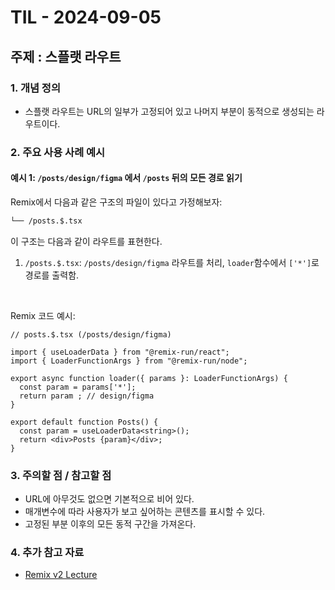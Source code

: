 # TIL - 2024-09-05

## 주제 : 스플랫 라우트

### 1. 개념 정의
- 스플랫 라우트는 URL의 일부가 고정되어 있고 나머지 부분이 동적으로 생성되는 라우트이다.

### 2. 주요 사용 사례 예시

#### **예시 1**: `/posts/design/figma` 에서 `/posts` 뒤의 모든 경로 읽기

Remix에서 다음과 같은 구조의 파일이 있다고 가정해보자:

```bash
└── /posts.$.tsx
```

이 구조는 다음과 같이 라우트를 표현한다.

1. `/posts.$.tsx`: `/posts/design/figma` 라우트를 처리, `loader`함수에서 `['*']`로 경로를 출력함.

<br/>

Remix 코드 예시:
```tsx
// posts.$.tsx (/posts/design/figma)

import { useLoaderData } from "@remix-run/react";
import { LoaderFunctionArgs } from "@remix-run/node";

export async function loader({ params }: LoaderFunctionArgs) {
  const param = params['*'];
  return param ; // design/figma
}

export default function Posts() {
  const param = useLoaderData<string>();
  return <div>Posts {param}</div>;
}
```

### 3. 주의할 점 / 참고할 점
- URL에 아무것도 없으면 기본적으로 비어 있다.
- 매개변수에 따라 사용자가 보고 싶어하는 콘텐츠를 표시할 수 있다.
- 고정된 부분 이후의 모든 동적 구간을 가져온다.

### 4. 추가 참고 자료
- [Remix v2 Lecture](https://www.udemy.com/course/remix-js-course/?couponCode=OF83024D)